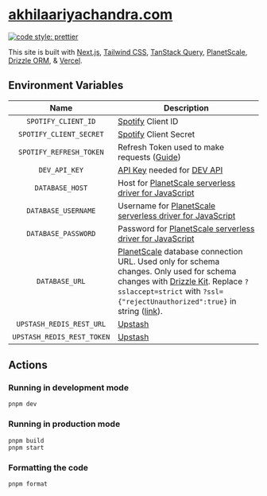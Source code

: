 # [akhilaariyachandra.com](https://akhilaariyachandra.com/)

[![code style: prettier](https://img.shields.io/badge/code_style-prettier-ff69b4.svg?style=flat-square)](https://github.com/prettier/prettier)

This site is built with [Next.js](https://nextjs.org/), [Tailwind CSS](https://tailwindcss.com/), [TanStack Query](https://tanstack.com/query/latest), [PlanetScale](https://planetscale.com/), [Drizzle ORM](https://github.com/drizzle-team/drizzle-orm), & [Vercel](https://vercel.com/home).

## Environment Variables

|            Name            | Description                                                                                                                                                                                                                                                                                                                               |
| :------------------------: | ----------------------------------------------------------------------------------------------------------------------------------------------------------------------------------------------------------------------------------------------------------------------------------------------------------------------------------------- |
|    `SPOTIFY_CLIENT_ID`     | [Spotify](https://developer.spotify.com/) Client ID                                                                                                                                                                                                                                                                                       |
|  `SPOTIFY_CLIENT_SECRET`   | [Spotify](https://developer.spotify.com/) Client Secret                                                                                                                                                                                                                                                                                   |
|  `SPOTIFY_REFRESH_TOKEN`   | Refresh Token used to make requests ([Guide](https://leerob.io/blog/spotify-api-nextjs))                                                                                                                                                                                                                                                  |
|       `DEV_API_KEY`        | [API Key](https://docs.forem.com/api/#section/Authentication/api_key) needed for [DEV API](https://docs.forem.com/api/)                                                                                                                                                                                                                   |
|      `DATABASE_HOST`       | Host for [PlanetScale serverless driver for JavaScript](https://planetscale.com/docs/tutorials/planetscale-serverless-driver)                                                                                                                                                                                                             |
|    `DATABASE_USERNAME`     | Username for [PlanetScale serverless driver for JavaScript](https://planetscale.com/docs/tutorials/planetscale-serverless-driver)                                                                                                                                                                                                         |
|    `DATABASE_PASSWORD`     | Password for [PlanetScale serverless driver for JavaScript](https://planetscale.com/docs/tutorials/planetscale-serverless-driver)                                                                                                                                                                                                         |
|       `DATABASE_URL`       | [PlanetScale](https://planetscale.com/) database connection URL. Used only for schema changes. Only used for schema changes with [Drizzle Kit](https://orm.drizzle.team/kit-docs/overview). Replace `?sslaccept=strict` with `?ssl={"rejectUnauthorized":true}` in string ([link](https://orm.drizzle.team/kit-docs/conf#push-and-pull)). |
|  `UPSTASH_REDIS_REST_URL`  | [Upstash](https://upstash.com/)                                                                                                                                                                                                                                                                                                           |
| `UPSTASH_REDIS_REST_TOKEN` | [Upstash](https://upstash.com/)                                                                                                                                                                                                                                                                                                           |

## Actions

### Running in development mode

```shell
pnpm dev
```

### Running in production mode

```shell
pnpm build
pnpm start
```

### Formatting the code

```shell
pnpm format
```

